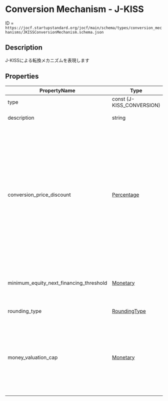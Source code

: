 # Conversion Mechanism - J-KISS

ID = `https://jocf.startupstandard.org/jocf/main/schema/types/conversion_mechanisms/JKISSConversionMechanism.schema.json`

## Description
J-KISSによる転換メカニズムを表現します

## Properties

| PropertyName | Type | Required | Description |
|-------------|------|----------|-------------|
| type | const (J-KISS_CONVERSION) | Yes |  |
| description | string | No | 転換メカニズムの説明 |
| conversion_price_discount | [Percentage](../../types/Percentage.md) | Yes | 本コンバーティブルエクイティの転換価格算出のために、転換価額決定対象の転換価額に対して適用するディスカウント。 J-KISS上の係数が0.8なら、本パラメータは0.2が設定される。 |
| minimum_equity_next_financing_threshold | [Monetary](../../types/Monetary.md) | Yes | 転換価額決定の対象となる株式資金調達の最低調達額 |
| rounding_type | [RoundingType](../../enums/RoundingType.md) | Yes | 転換時の丸め方 |
| money_valuation_cap | [Monetary](../../types/Monetary.md) | Yes | プレキャップまたはポストキャップ。J-KISS 1.xではプレキャップ、J-KISS 2.xではポストキャップとなる。 |